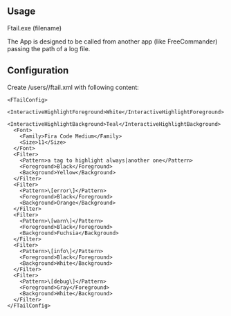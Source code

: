 ## Usage
Ftail.exe (filename)

The App is designed to be called from another app (like FreeCommander) passing the path of a log file.


## Configuration
Create /users/<username>/ftail.xml with following content:
  
```  
<FTailConfig>
  <InteractiveHighlightForeground>White</InteractiveHighlightForeground>
  <InteractiveHighlightBackground>Teal</InteractiveHighlightBackground>
  <Font>
    <Family>Fira Code Medium</Family>
    <Size>11</Size>
  </Font>
  <Filter>
    <Pattern>a tag to highlight always|another one</Pattern>
    <Foreground>Black</Foreground>
    <Background>Yellow</Background>
  </Filter>
  <Filter>
    <Pattern>\[error\]</Pattern>
    <Foreground>Black</Foreground>
    <Background>Orange</Background>
  </Filter>
  <Filter>
    <Pattern>\[warn\]</Pattern>
    <Foreground>Black</Foreground>
    <Background>Fuchsia</Background>
  </Filter>
  <Filter>
    <Pattern>\[info\]</Pattern>
    <Foreground>Black</Foreground>
    <Background>White</Background>
  </Filter>
  <Filter>
    <Pattern>\[debug\]</Pattern>
    <Foreground>Gray</Foreground>
    <Background>White</Background>
  </Filter>
</FTailConfig>

```
